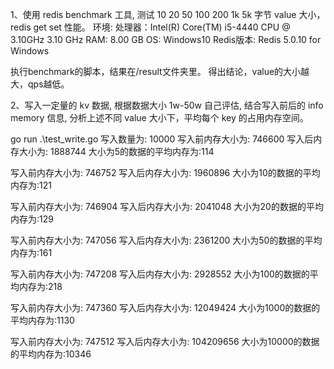 1、使用 redis benchmark 工具, 测试 10 20 50 100 200 1k 5k 字节 value 大小，redis get set 性能。
环境:
处理器：Intel(R) Core(TM) i5-4440 CPU @ 3.10GHz   3.10 GHz
RAM: 8.00 GB
OS: Windows10
Redis版本: Redis 5.0.10 for Windows

执行benchmark的脚本，结果在/result文件夹里。
得出结论，value的大小越大，qps越低。


2、写入一定量的 kv 数据, 根据数据大小 1w-50w 自己评估, 结合写入前后的 info memory 信息, 分析上述不同 value 大小下，平均每个 key 的占用内存空间。

go run .\test_write.go
写入数量为: 10000
写入前内存大小为: 746600
写入后内存大小为: 1888744
大小为5的数据的平均内存为:114

写入前内存大小为: 746752
写入后内存大小为: 1960896
大小为10的数据的平均内存为:121

写入前内存大小为: 746904
写入后内存大小为: 2041048
大小为20的数据的平均内存为:129

写入前内存大小为: 747056
写入后内存大小为: 2361200
大小为50的数据的平均内存为:161

写入前内存大小为: 747208
写入后内存大小为: 2928552
大小为100的数据的平均内存为:218

写入前内存大小为: 747360
写入后内存大小为: 12049424
大小为1000的数据的平均内存为:1130

写入前内存大小为: 747512
写入后内存大小为: 104209656
大小为10000的数据的平均内存为:10346